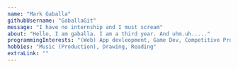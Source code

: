 ```yaml
---
name: "Mark Gaballa"
githubUsername: "GaballaGit"
message: "I have no internship and I must scream"
about: "Hello, I am gaballa. I am a third year. And uhm.uh....."
programmingInterests: "(Web) App devleopment, Game Dev, Competitive Programing"
hobbies: "Music (Production), Drawing, Reading"
extraLink: ""
---
```

